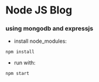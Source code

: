 # Node JS Blog

### using mongodb and expressjs


 - install node_modules:
  ```
  npm install
  ```

  - run with:
 ```
npm start
```